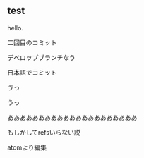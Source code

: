 ## test

hello.

二回目のコミット

デベロップブランチなう

日本語でコミット

ゔっ

うっ

あああああああああああああああああああああ

もしかしてrefsいらない説

atomより編集

